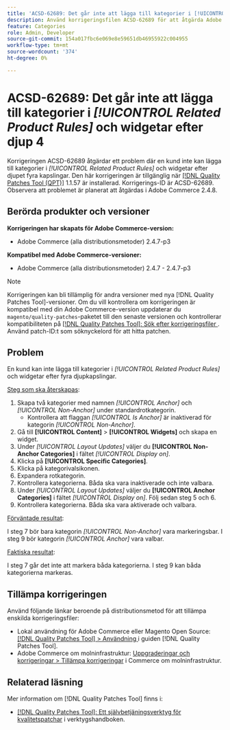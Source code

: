 ```yaml
---
title: 'ACSD-62689: Det går inte att lägga till kategorier i [!UICONTROL Related Product Rules] och widgetar efter djup 4'
description: Använd korrigeringsfilen ACSD-62689 för att åtgärda Adobe Commerce-problemet, där kunden inte kan lägga till kategorier i [!UICONTROL Related Product Rules] och widgetar efter fyra djupkapslingar.
feature: Categories
role: Admin, Developer
source-git-commit: 154a017fbc6e069e8e59651db46955922c004955
workflow-type: tm+mt
source-wordcount: '374'
ht-degree: 0%

---
```



# ACSD-62689: Det går inte att lägga till kategorier i *[!UICONTROL Related Product Rules]* och widgetar efter djup 4

Korrigeringen ACSD-62689 åtgärdar ett problem där en kund inte kan lägga till kategorier i *[!UICONTROL Related Product Rules]* och widgetar efter djupet fyra kapslingar. Den här korrigeringen är tillgänglig när [[!DNL Quality Patches Tool (QPT)]](https://experienceleague.adobe.com/docs/commerce-operations/patches/release-notes.html) 1.1.57 är installerad. Korrigerings-ID är ACSD-62689. Observera att problemet är planerat att åtgärdas i Adobe Commerce 2.4.8.

## Berörda produkter och versioner

**Korrigeringen har skapats för Adobe Commerce-version:**

* Adobe Commerce (alla distributionsmetoder) 2.4.7-p3

**Kompatibel med Adobe Commerce-versioner:**

* Adobe Commerce (alla distributionsmetoder) 2.4.7 - 2.4.7-p3

>[!NOTE]
>
>Korrigeringen kan bli tillämplig för andra versioner med nya [!DNL Quality Patches Tool]-versioner. Om du vill kontrollera om korrigeringen är kompatibel med din Adobe Commerce-version uppdaterar du `magento/quality-patches`-paketet till den senaste versionen och kontrollerar kompatibiliteten på [[!DNL Quality Patches Tool]: Sök efter korrigeringsfiler ](https://experienceleague.adobe.com/tools/commerce-quality-patches/index.html). Använd patch-ID:t som söknyckelord för att hitta patchen.

## Problem

En kund kan inte lägga till kategorier i *[!UICONTROL Related Product Rules]* och widgetar efter fyra djupkapslingar.

<u>Steg som ska återskapas</u>:

1. Skapa två kategorier med namnen *[!UICONTROL Anchor]* och *[!UICONTROL Non-Anchor]* under standardrotkategorin.
   * Kontrollera att flaggan *[!UICONTROL Is Anchor]* är inaktiverad för kategorin *[!UICONTROL Non-Anchor]*.
1. Gå till **[!UICONTROL Content]** > **[!UICONTROL Widgets]** och skapa en widget.
1. Under *[!UICONTROL Layout Updates]* väljer du **[!UICONTROL Non-Anchor Categories]** i fältet *[!UICONTROL Display on]*.
1. Klicka på **[!UICONTROL Specific Categories]**.
1. Klicka på kategorivalsikonen.
1. Expandera rotkategorin.
1. Kontrollera kategorierna. Båda ska vara inaktiverade och inte valbara.
1. Under *[!UICONTROL Layout Updates]* väljer du **[!UICONTROL Anchor Categories]** i fältet *[!UICONTROL Display on]*. Följ sedan steg 5 och 6.
1. Kontrollera kategorierna. Båda ska vara aktiverade och valbara.

<u>Förväntade resultat</u>:

I steg 7 bör bara kategorin *[!UICONTROL Non-Anchor]* vara markeringsbar. I steg 9 bör kategorin *[!UICONTROL Anchor]* vara valbar.

<u>Faktiska resultat</u>:

I steg 7 går det inte att markera båda kategorierna. I steg 9 kan båda kategorierna markeras.

## Tillämpa korrigeringen

Använd följande länkar beroende på distributionsmetod för att tillämpa enskilda korrigeringsfiler:

* Lokal användning för Adobe Commerce eller Magento Open Source: [[!DNL Quality Patches Tool] > Användning ](/help/tools/quality-patches-tool/usage.md) i guiden [!DNL Quality Patches Tool].
* Adobe Commerce om molninfrastruktur: [Uppgraderingar och korrigeringar > Tillämpa korrigeringar](https://experienceleague.adobe.com/docs/commerce-cloud-service/user-guide/develop/upgrade/apply-patches.html) i Commerce om molninfrastruktur.


## Relaterad läsning

Mer information om [!DNL Quality Patches Tool] finns i:

* [[!DNL Quality Patches Tool]: Ett självbetjäningsverktyg för kvalitetspatchar](/help/tools/quality-patches-tool/quality-patches-tool-to-self-serve-quality-patches.md) i verktygshandboken.
